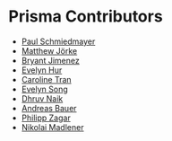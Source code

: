 <!--

This source file is part of the Stanford Prisma Application based on the Stanford Spezi Template Application project

SPDX-FileCopyrightText: 2023 Stanford University

SPDX-License-Identifier: MIT

-->

Prisma Contributors
=================================

* [Paul Schmiedmayer](https://github.com/PSchmiedmayer)
* [Matthew Jörke](https://github.com/mjoerke)
* [Bryant Jimenez](https://github.com/bryant-jimenez)
* [Evelyn Hur](https://github.com/evelyn-hur)
* [Caroline Tran](https://github.com/carolinentran)
* [Evelyn Song](https://github.com/EvelynBunnyDev)
* [Dhruv Naik](https://github.com/dhruvna1k)
* [Andreas Bauer](https://github.com/Supereg)
* [Philipp Zagar](https://github.com/philippzagar)
* [Nikolai Madlener](https://github.com/NikolaiMadlener)